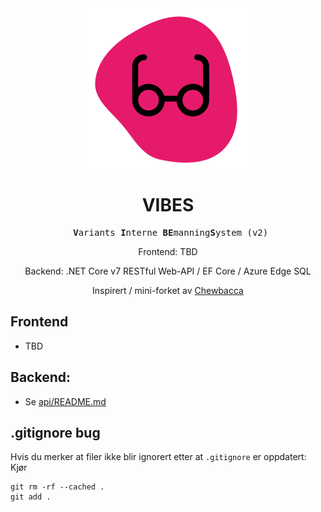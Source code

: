 <div style="text-align: center;" align="center">
    <img src="api/docs/blob_glasses.png" width="256" height="256">
    <h1>VIBES</h1>
<pre> <b>V</b>ariants <b>I</b>nterne <b>BE</b>manning<b>S</b>ystem (v2)</pre> 

<p>Frontend: TBD </p> 
<p>Backend: .NET Core v7 RESTful Web-API / EF Core / Azure Edge SQL</p> 

<p>Inspirert / mini-forket av <a href="https://github.com/varianter/chewbacca">Chewbacca</a></p>
</div>


## Frontend
* TBD

## Backend: 
* Se [api/README.md](api/README.md) 
 

## .gitignore bug
Hvis du merker at filer ikke blir ignorert etter at `.gitignore` er oppdatert: Kjør
```shell
git rm -rf --cached .
git add .
```